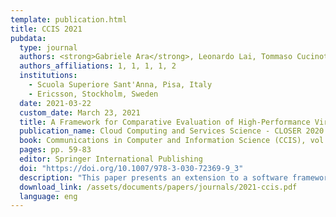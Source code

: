 ```yaml
---
template: publication.html
title: CCIS 2021
pubdata:
  type: journal
  authors: <strong>Gabriele Ara</strong>, Leonardo Lai, Tommaso Cucinotta, Luca Abeni, and Carlo Vitucci
  authors_affiliations: 1, 1, 1, 1, 2
  institutions:
    - Scuola Superiore Sant'Anna, Pisa, Italy
    - Ericsson, Stockholm, Sweden
  date: 2021-03-22
  custom_date: March 23, 2021
  title: A Framework for Comparative Evaluation of High-Performance Virtualized Networking Mechanisms
  publication_name: Cloud Computing and Services Science - CLOSER 2020 Revised Selected Papers
  book: Communications in Computer and Information Science (CCIS), vol 1399
  pages: pp. 59-83
  editor: Springer International Publishing
  doi: "https://doi.org/10.1007/978-3-030-72369-9_3"
  description: "This paper presents an extension to a software framework designed to evaluate the efficiency of different software and hardware-accelerated virtual switches, each commonly adopted on Linux to provide virtual network connectivity to containers in high-performance scenarios, like in Network Function Virtualization (NFV). We present results from the use of our tools, showing the performance of multiple high-performance networking frameworks on a specific platform, comparing the collected data for various key metrics, namely throughput, latency and scalability, with respect to the required computational power."
  download_link: /assets/documents/papers/journals/2021-ccis.pdf
  language: eng
---
```

